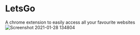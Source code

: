 # LetsGo
A chrome extension to easily access all your favourite websites
![Screenshot 2021-01-28 134804](https://user-images.githubusercontent.com/53592579/106110102-4b26d680-6170-11eb-8f39-c4898ba9f581.png)
